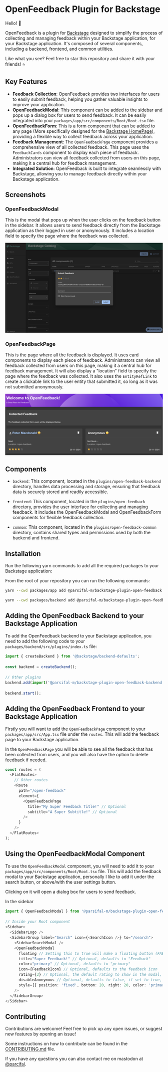 # OpenFeedback Plugin for Backstage

Hello! :wave:

OpenFeedback is a plugin for [Backstage](https://backstage.io/) designed to simplify the process of collecting and managing feedback within your Backstage application, for your Backstage application. It's composed of several components, including a backend, frontend, and common utilities.

Like what you see? Feel free to star this repository and share it with your friends! :star:

## Key Features

- **Feedback Collection**: OpenFeedback provides two interfaces for users to easily submit feedback, helping you gather valuable insights to improve your application.
- **OpenFeedbackModal**: This component can be added to the sidebar and pops up a dialog box for users to send feedback. It can be easily integrated into your `packages/app/src/components/Root/Root.tsx` file.
- **OpenFeedbackForm**: This is a form component that can be added to any page (More specifically designed for the [Backstage HomePage](https://backstage.io/docs/getting-started/homepage/#homepage)), providing a flexible way to collect feedback across your application.
- **Feedback Management**: The `OpenFeedbackPage` component provides a comprehensive view of all collected feedback. This page uses the `FeedbackCards` component to display each piece of feedback. Administrators can view all feedback collected from users on this page, making it a central hub for feedback management.
- **Integrated Solution**: OpenFeedback is built to integrate seamlessly with Backstage, allowing you to manage feedback directly within your Backstage application.

## Screenshots

### OpenFeedbackModal

This is the modal that pops up when the user clicks on the feedback button in the sidebar. It allows users to send feedback directly from the Backstage application as their logged in user or anonymously. It includes a location field to specify the page where the feedback was collected.

![OpenFeedbackModal](./docs/img/of-modal.png)

### OpenFeedbackPage

This is the page where all the feedback is displayed. It uses card components to display each piece of feedback. Administrators can view all feedback collected from users on this page, making it a central hub for feedback management. It will also display a "location" field to specify the page where the feedback was collected. It also uses the `EntityRefLink` to create a clickable link to the user entity that submitted it, so long as it was not submitted anonymously.

![OpenFeedbackPage](./docs/img/of-feedback.png)

## Components

- `backend`: This component, located in the `plugins/open-feedback-backend` directory, handles data processing and storage, ensuring that feedback data is securely stored and readily accessible.

- `frontend`: This component, located in the `plugins/open-feedback` directory, provides the user interface for collecting and managing feedback. It includes the OpenFeedbackModal and OpenFeedbackForm components for flexible feedback collection.

- `common`: This component, located in the `plugins/open-feedback-common` directory, contains shared types and permissions used by both the backend and frontend.

## Installation

Run the following yarn commands to add all the required packages to your Backstage application:

From the root of your repository you can run the following commands:

```bash
yarn --cwd packages/app add @parsifal-m/backstage-plugin-open-feedback
```

```bash
yarn --cwd packages/backend add @parsifal-m/backstage-plugin-open-feedback-backend
```

## Adding the OpenFeedback Backend to your Backstage Application

To add the OpenFeedback backend to your Backstage application, you need to add the following code to your `packages/backend/src/plugins/index.ts` file:

```typescript
import { createBackend } from '@backstage/backend-defaults';

const backend = createBackend();

// Other plugins
backend.add(import('@parsifal-m/backstage-plugin-open-feedback-backend'));

backend.start();
```

## Adding the OpenFeedback Frontend to your Backstage Application

Firstly you will want to add the `OpenFeedbackPage` component to your `packages/app/src/App.tsx` file under the `routes`. This will add the feedback page to your Backstage application.

In the `OpenFeedbackPage` you will be able to see all the feedback that has been collected from users, and you will also have the option to delete feedback if needed.

```typescript
const routes = (
  <FlatRoutes>
    // Other routes
    <Route
      path="/open-feedback"
      element={
        <OpenFeedbackPage
          title="My Super Feedback Title!" // Optional
          subtitle="A Super Subtitle!" // Optional
        />
      }
    />
  </FlatRoutes>
);
```

## Using the OpenFeedbackModal Component

To use the `OpenFeedbackModal` component, you will need to add it to your `packages/app/src/components/Root/Root.tsx` file. This will add the feedback modal to your Backstage application, personally I like to add it under the search button, or above/with the user settings button.

Clicking on it will open a dialog box for users to send feedback.

In the sidebar

```typescript
import { OpenFeedbackModal } from '@parsifal-m/backstage-plugin-open-feedback';

// Inside your Root component
<Sidebar>
  <SidebarLogo />
  <SidebarGroup label="Search" icon={<SearchIcon />} to="/search">
    <SidebarSearchModal />
    <OpenFeedbackModal
      floating // Setting this to true will make a floating button (FAB), setting it to false will make a sidebar item
      title="Super Feedback!" // Optional, defaults to "Feedback"
      color="primary" // Optional, defaults to "primary"
      icon={FeedbackIcon} // Optional, defaults to the feedback icon
      rating={3} // Optional, the default rating to show in the modal, defaults to 2
      disableAnonymous // Optional, defaults to false, if set to true, the user will not be able to send feedback anonymously
      style={{ position: 'fixed', bottom: 20, right: 20, color: 'primary' }}
    />
  </SidebarGroup>
</Sidebar>
```

## Contributing

Contributions are welcome! Feel free to pick up any open issues, or suggest new features by opening an issue!

Some instructions on how to contribute can be found in the [CONTRIBUTING.md](./CONTRIBUTING.md) file.

If you have any questions you can also contact me on mastodon at [@parcifal](https://hachyderm.io/@parcifal).
